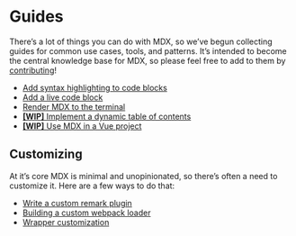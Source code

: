 # Guides

There’s a lot of things you can do with MDX, so we’ve begun collecting guides
for common use cases, tools, and patterns.
It’s intended to become the central knowledge base for MDX, so please feel free
to add to them by [contributing](/contributing)!

*   [Add syntax highlighting to code blocks](/guides/syntax-highlighting)
*   [Add a live code block](/guides/live-code)
*   [Render MDX to the terminal](/guides/terminal)
*   [**\[WIP\]** Implement a dynamic table of contents](/guides/table-of-contents)
*   [**\[WIP\]** Use MDX in a Vue project](/guides/vue)

## Customizing

At it’s core MDX is minimal and unopinionated, so there’s often a need to
customize it.
Here are a few ways to do that:

*   [Write a custom remark plugin](/guides/writing-a-plugin)
*   [Building a custom webpack loader](/guides/custom-loader)
*   [Wrapper customization](/guides/wrapper-customization)
